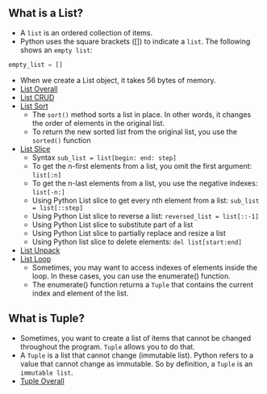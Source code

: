 ## What is a List?
- A `list` is an ordered collection of items. </br>
- Python uses the square brackets ([]) to indicate a `list`. The following shows an `empty list`: </br>

```python
empty_list = []
```
- When we create a List object, it takes 56 bytes of memory. </br>
- [List Overall](./list_source/list.py) </br>
- [List CRUD](./list_source/CRUD_list.py) </br>
- [List Sort](./list_source/sort_list.py) </br>
    - The `sort()` method sorts a list in place. In other words, it changes the order of elements in the original list. </br>
    - To return the new sorted list from the original list, you use the `sorted()` function </br>
- [List Slice](./list_source/slice_list.py) </br>
    - Syntax `sub_list = list[begin: end: step]` </br>
    - To get the n-first elements from a list, you omit the first argument: `list[:n]` </br>
    - To get the n-last elements from a list, you use the negative indexes: `list[-n:]` </br>
    - Using Python List slice to get every nth element from a list: `sub_list = list[::step]` </br>
    - Using Python List slice to reverse a list: `reversed_list = list[::-1]` </br>
    - Using Python List slice to substitute part of a list </br>
    - Using Python List slice to partially replace and resize a list </br> 
    - Using Python list slice to delete elements: `del list[start:end]`</br> 
- [List Unpack](./list_source/unpack_list.py) </br>
- [List Loop](./list_source/iterate_list.py) </br>
    - Sometimes, you may want to access indexes of elements inside the loop. In these cases, you can use the enumerate() function. </br>
    - The enumerate() function returns a `Tuple` that contains the current index and element of the list. </br>

## What is Tuple?
- Sometimes, you want to create a list of items that cannot be changed throughout the program. `Tuple` allows you to do that. </br>
- A `Tuple` is a list that cannot change (immutable list). Python refers to a value that cannot change as immutable. So by definition, a `Tuple` is an `immutable list`. </br>
- [Tuple Overall](./tuple_source/tuple.py) </br>